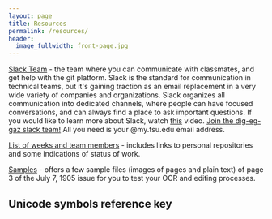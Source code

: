 ```yaml
---
layout: page
title: Resources
permalink: /resources/
header:
  image_fullwidth: front-page.jpg
---
```


[Slack Team](dig-eg-gaz.slack.com) - the team where you can communicate with classmates, and get help with the git platform. Slack is the standard for communication in technical teams, but it's gaining traction as an email replacement in a very wide variety of companies and organizations. Slack organizes all communication into dedicated channels, where people can have focused conversations, and can always find a place to ask important questions. If you would like to learn more about Slack, watch [this](https://www.youtube.com/watch?v=B6zVzWU95Sw) video. [Join the dig-eg-gaz slack team!](http://dig-eg-gaz.slack.com) All you need is your @my.fsu.edu email address.

[List of weeks and team members](/weeks/) - includes links to personal repositories and some indications of status of work.

[Samples](https://github.com/dig-eg-gaz/samples) - offers a few sample files (images of pages and plain text) of page 3 of the July 7, 1905 issue for you to test your OCR and editing processes.

## Unicode symbols reference key
